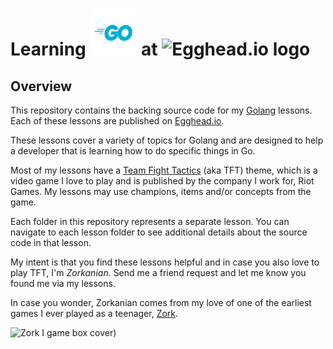 <h1><span style="verticalAlign:middle">Learning <img src="./Go-Logo_Blue.png" height="75" width="75" alt="Golang logo"/> at <img src="https://avatars2.githubusercontent.com/u/5975001?s=50&v=4" alt="Egghead.io logo"/></span></h1>

## Overview
This repository contains the backing source code for my [Golang](https://golang.org) lessons. Each of these lessons are published on [Egghead.io](https://egghead.io).

These lessons cover a variety of topics for Golang and are designed to help a developer that is learning how to do specific things in Go.

Most of my lessons have a [Team Fight Tactics](https://na.leagueoflegends.com/en/featured/events/teamfight-tactics) (aka TFT) theme, which is a video game I love to play and is published by the company I work for, Riot Games. My lessons may use champions, items and/or concepts from the game.

Each folder in this repository represents a separate lesson. You can navigate to each lesson folder to see additional details about the source code in that lesson.

My intent is that you find these lessons helpful and in case you also love to play TFT, I'm *Zorkanian*. Send me a friend request and let me know you found me via my lessons.

In case you wonder, Zorkanian comes from my love of one of the earliest games I ever played as a teenager, [Zork](https://en.wikipedia.org/wiki/Zork).

<img src="https://upload.wikimedia.org/wikipedia/en/a/ac/Zork_I_box_art.jpg" height="120" width="100" alt="Zork I game box cover"/>)
